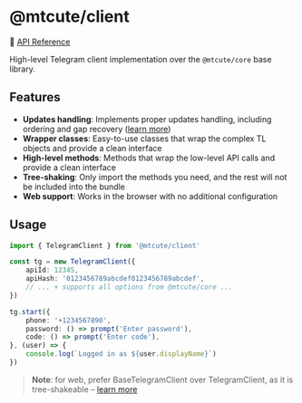 # @mtcute/client

📖 [API Reference](https://ref.mtcute.dev/modules/_mtcute_client.html)

High-level Telegram client implementation over the `@mtcute/core` base library.

## Features
- **Updates handling**: Implements proper updates handling, including ordering and gap recovery ([learn more](https://core.telegram.org/api/updates))
- **Wrapper classes**: Easy-to-use classes that wrap the complex TL objects and provide a clean interface
- **High-level methods**: Methods that wrap the low-level API calls and provide a clean interface
- **Tree-shaking**: Only import the methods you need, and the rest will not be included into the bundle
- **Web support**: Works in the browser with no additional configuration

## Usage

```ts
import { TelegramClient } from '@mtcute/client'

const tg = new TelegramClient({
    apiId: 12345,
    apiHash: '0123456789abcdef0123456789abcdef',
    // ... + supports all options from @mtcute/core ...
})

tg.start({
    phone: '+1234567890',
    password: () => prompt('Enter password'),
    code: () => prompt('Enter code'),
}, (user) => {
    console.log(`Logged in as ${user.displayName}`)
})
```

> **Note**: for web, prefer BaseTelegramClient over TelegramClient, 
> as it is tree-shakeable – [learn more](https://mtcute.dev/guide/topics/treeshaking.html)
